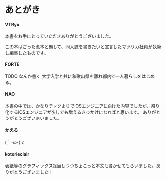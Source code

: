 # あとがき

#### VTRyo

本書をお手にとっていただきありがとうございました。

この本はごった煮本と題して、同人誌を書きたいと宣言したマツリカ社員が執筆し編集したものです。

#### FORTE

TODO なんか書く
大学入学と共に和歌山県を離れ都内で一人暮らしをはじめる。

#### NAO

本書の中では、かなりテックよりでiOSエンジニアに向けた内容でしたが、祭り化するiOSエンジニアが少しでも増えるきっかけになればと思います。
ありがとうがとうございまいました。

#### かえる

(｀･ω･)ゞ

#### kotorieclair

表紙等のグラフィックス担当しつつちょこっと本文も書かせてもらいました。ありがとうございました！